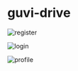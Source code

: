 # guvi-drive


![register](https://user-images.githubusercontent.com/130126179/230823668-0b62fdad-1927-425c-bcc5-4403fb8696b2.png)

![login](https://user-images.githubusercontent.com/130126179/230823717-dc8d0661-cb44-4f30-b8d8-0a15c0e5a2b3.png)


![profile](https://user-images.githubusercontent.com/130126179/230823778-8aace962-03b2-41dc-9a9b-bbfc35558383.png)

